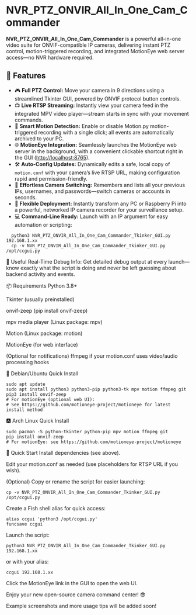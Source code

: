 # NVR_PTZ_ONVIR_All_In_One_Cam_Commander

**NVR_PTZ_ONVIR_All_In_One_Cam_Commander** is a powerful all-in-one video suite for ONVIF-compatible IP cameras, delivering instant PTZ control, motion-triggered recording, and integrated MotionEye web server access—no NVR hardware required.

## 🚀 Features

- 🎮 **Full PTZ Control:** Move your camera in 9 directions using a streamlined Tkinter GUI, powered by ONVIF protocol button controls.
- 📺 **Live RTSP Streaming:** Instantly view your camera feed in the integrated MPV video player—stream starts in sync with your movement commands.
- 🎯 **Smart Motion Detection:** Enable or disable Motion.py motion-triggered recording with a single click; all events are automatically archived to your PC.
- 🌐 **MotionEye Integration:** Seamlessly launches the MotionEye web server in the background, with a convenient clickable shortcut right in the GUI ([http://localhost:8765](http://localhost:8765)).
- 🛠️ **Auto-Config Updates:** Dynamically edits a safe, local copy of `motion.conf` with your camera’s live RTSP URL, making configuration rapid and permission-friendly.
- 🔄 **Effortless Camera Switching:** Remembers and lists all your previous IPs, usernames, and passwords—switch cameras or accounts in seconds.
- 🧩 **Flexible Deployment:** Instantly transform any PC or Raspberry Pi into a powerful, networked IP camera recorder for your surveillance setup.
- 💻 **Command-Line Ready:** Launch with an IP argument for easy automation or scripting:  
```
  python3 NVR_PTZ_ONVIR_All_In_One_Cam_Commander_Tkinker_GUI.py 192.168.1.xx
  cp -v NVR_PTZ_ONVIR_All_In_One_Cam_Commander_Tkinker_GUI.py /opt/ccgui.py
```
🐍 Useful Real-Time Debug Info: Get detailed debug output at every launch—know exactly what the script is doing and never be left guessing about backend activity and events.

📦 Requirements
Python 3.8+

Tkinter (usually preinstalled)

onvif-zeep (pip install onvif-zeep)

mpv media player (Linux package: mpv)

Motion (Linux package: motion)

MotionEye (for web interface)

(Optional for notifications) ffmpeg if your motion.conf uses video/audio processing hooks

🏴 Debian/Ubuntu Quick Install
```
sudo apt update
sudo apt install python3 python3-pip python3-tk mpv motion ffmpeg git
pip3 install onvif-zeep
# For motionEye (optional web UI):
# See https://github.com/motioneye-project/motioneye for latest install method
```

🅰️ Arch Linux Quick Install
```
sudo pacman -S python-tkinter python-pip mpv motion ffmpeg git
pip install onvif-zeep
# For motionEye: see https://github.com/motioneye-project/motioneye
```
📖 Quick Start
Install dependencies (see above).

Edit your motion.conf as needed (use placeholders for RTSP URL if you wish).

(Optional) Copy or rename the script for easier launching:
```
cp -v NVR_PTZ_ONVIR_All_In_One_Cam_Commander_Tkinker_GUI.py /opt/ccgui.py
```
Create a Fish shell alias for quick access:
```
alias ccgui 'python3 /opt/ccgui.py'
funcsave ccgui
```
Launch the script:
```
python3 NVR_PTZ_ONVIR_All_In_One_Cam_Commander_Tkinker_GUI.py 192.168.1.xx
```
or with your alias:
```
ccgui 192.168.1.xx
```
Click the MotionEye link in the GUI to open the web UI.

Enjoy your new open-source camera command center! 😎


Example screenshots and more usage tips will be added soon!
